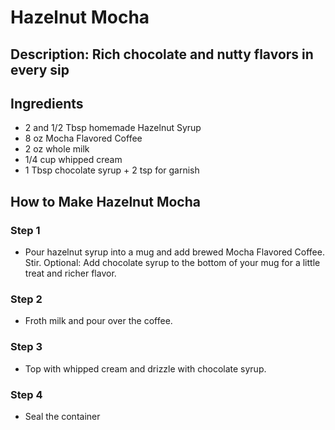 # Hazelnut Mocha

## Description: Rich chocolate and nutty flavors in every sip

## Ingredients

- 2 and 1/2 Tbsp homemade Hazelnut Syrup
- 8 oz Mocha Flavored Coffee
- 2 oz whole milk
- 1/4 cup whipped cream
- 1 Tbsp chocolate syrup + 2 tsp for garnish

## How to Make Hazelnut Mocha

### Step 1

- Pour hazelnut syrup into a mug and add brewed Mocha Flavored Coffee. Stir. Optional: Add chocolate syrup to the bottom of your mug for a little treat and richer flavor.

### Step 2

- Froth milk and pour over the coffee.

### Step 3

- Top with whipped cream and drizzle with chocolate syrup.

### Step 4

- Seal the container
